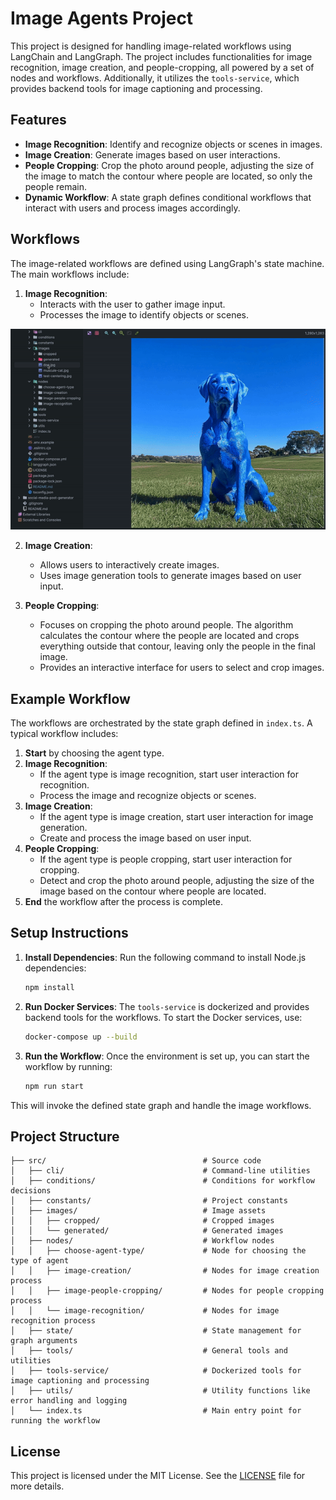 
# Image Agents Project

This project is designed for handling image-related workflows using LangChain and LangGraph. The project includes functionalities for image recognition, image creation, and people-cropping, all powered by a set of nodes and workflows. Additionally, it utilizes the `tools-service`, which provides backend tools for image captioning and processing.

## Features
- **Image Recognition**: Identify and recognize objects or scenes in images.
- **Image Creation**: Generate images based on user interactions.
- **People Cropping**: Crop the photo around people, adjusting the size of the image to match the contour where people are located, so only the people remain.
- **Dynamic Workflow**: A state graph defines conditional workflows that interact with users and process images accordingly.

## Workflows

The image-related workflows are defined using LangGraph's state machine. The main workflows include:

1. **Image Recognition**:
   - Interacts with the user to gather image input.
   - Processes the image to identify objects or scenes.

![Image Recognition](../assets/images/image-recognition.gif)

2. **Image Creation**:
   - Allows users to interactively create images.
   - Uses image generation tools to generate images based on user input.

3. **People Cropping**:
   - Focuses on cropping the photo around people. The algorithm calculates the contour where the people are located and crops everything outside that contour, leaving only the people in the final image.
   - Provides an interactive interface for users to select and crop images.

## Example Workflow

The workflows are orchestrated by the state graph defined in `index.ts`. A typical workflow includes:

1. **Start** by choosing the agent type.
2. **Image Recognition**:
   - If the agent type is image recognition, start user interaction for recognition.
   - Process the image and recognize objects or scenes.
3. **Image Creation**:
   - If the agent type is image creation, start user interaction for image generation.
   - Create and process the image based on user input.
4. **People Cropping**:
   - If the agent type is people cropping, start user interaction for cropping.
   - Detect and crop the photo around people, adjusting the size of the image based on the contour where people are located.
5. **End** the workflow after the process is complete.

## Setup Instructions

1. **Install Dependencies**:
   Run the following command to install Node.js dependencies:

   ```bash
   npm install
   ```

2. **Run Docker Services**:
   The `tools-service` is dockerized and provides backend tools for the workflows. To start the Docker services, use:

   ```bash
   docker-compose up --build
   ```

3. **Run the Workflow**:
   Once the environment is set up, you can start the workflow by running:

   ```bash
   npm run start
   ```

This will invoke the defined state graph and handle the image workflows.

## Project Structure

```
├── src/                                   # Source code
│   ├── cli/                               # Command-line utilities
│   ├── conditions/                        # Conditions for workflow decisions
│   ├── constants/                         # Project constants
│   ├── images/                            # Image assets
│   │   ├── cropped/                       # Cropped images
│   │   └── generated/                     # Generated images
│   ├── nodes/                             # Workflow nodes
│   │   ├── choose-agent-type/             # Node for choosing the type of agent
│   │   ├── image-creation/                # Nodes for image creation process
│   │   ├── image-people-cropping/         # Nodes for people cropping process
│   │   └── image-recognition/             # Nodes for image recognition process
│   ├── state/                             # State management for graph arguments
│   ├── tools/                             # General tools and utilities
│   ├── tools-service/                     # Dockerized tools for image captioning and processing
│   ├── utils/                             # Utility functions like error handling and logging
│   └── index.ts                           # Main entry point for running the workflow
```


## License

This project is licensed under the MIT License. See the [LICENSE](LICENSE) file for more details.
